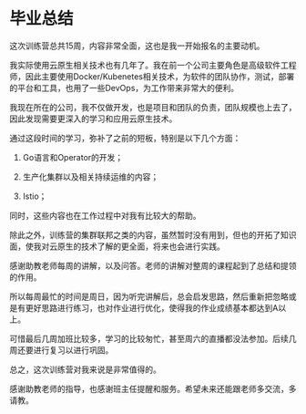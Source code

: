 # 毕业总结

这次训练营总共15周，内容非常全面，这也是我一开始报名的主要动机。

我实际使用云原生相关技术也有几年了。我在前一个公司主要角色是高级软件工程师，因此主要使用Docker/Kubenetes相关技术，为软件的团队协作，测试，部署的平台和工具，也用了一些DevOps，为工作带来非常大的便利。

我现在所在的公司，我不仅做开发，也是项目和团队的负责，团队规模也上去了，因此发现需要更深入的学习和应用云原生技术。

通过这段时间的学习，弥补了之前的短板，特别是以下几个方面：

1. Go语言和Operator的开发；

2. 生产化集群以及相关持续运维的内容；

3. Istio；

同时，这些内容也在工作过程中对我有比较大的帮助。

除此之外，训练营的集群联邦之类的内容，虽然暂时没有用到，但也的开拓了知识面，使我对云原生的技术了解的更全面，将来也会进行实践。

感谢助教老师每周的讲解，以及问答。老师的讲解对整周的课程起到了总结和提领的作用。

所以每周最忙的时间是周日，因为听完讲解后，总会启发思路，然后重新把忽略或是有更好思路进行练习，也对作业进行优化，使得我的作业成绩基本都达到A以上。

可惜最后几周加班比较多，学习的比较匆忙，甚至周六的直播都没法参加。后续几周还要进行复习以进行巩固。

总之，这次训练营对我来说是非常值得的。

感谢助教老师的指导，也感谢班主任提醒和服务。希望未来还能跟老师多交流，多请教。